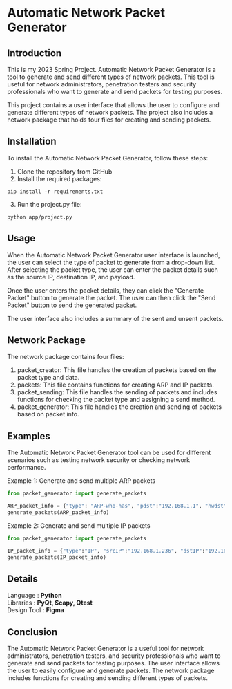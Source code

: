 # Automatic Network Packet Generator

## **Introduction**
This is my 2023 Spring Project. Automatic Network Packet Generator is a tool to generate and send different types of network packets. This tool is useful for network administrators, penetration testers and security professionals who want to generate and send packets for testing purposes.     

This project contains a user interface that allows the user to configure and generate different types of network packets. The project also includes a network package that holds four files for creating and sending packets.    

## **Installation**
To install the Automatic Network Packet Generator, follow these steps:   
1. Clone the repository from GitHub    
2. Install the required packages:    
``` 
pip install -r requirements.txt
```
3. Run the project.py file:
``` 
python app/project.py
```

## **Usage**
When the Automatic Network Packet Generator user interface is launched, the user can select the type of packet to generate from a drop-down list. After selecting the packet type, the user can enter the packet details such as the source IP, destination IP, and payload.     

Once the user enters the packet details, they can click the "Generate Packet" button to generate the packet. The user can then click the "Send Packet" button to send the generated packet.     

The user interface also includes a summary of the sent and unsent packets.  


## **Network Package**
The network package contains four files:   

1. packet_creator: This file handles the creation of packets based on the packet type and data.   
2. packets: This file contains functions for creating ARP and IP packets.   
3. packet_sending: This file handles the sending of packets and includes functions for checking the packet type and assigning a send method.   
4. packet_generator: This file handles the creation and sending of packets based on packet info.     

## **Examples**
The Automatic Network Packet Generator tool can be used for different scenarios such as testing network security or checking network performance.    

Example 1: Generate and send multiple ARP packets   
```python
from packet_generator import generate_packets

ARP_packet_info = {"type": "ARP-who-has", "pdst":"192.168.1.1", "hwdst":"ff:ff:ff:ff:ff:ff", "hwsrc": "00-05-1B-33-F7-46", "psrc": "192.168.1.236", "number": 10}
generate_packets(ARP_packet_info)
```

Example 2: Generate and send multiple IP packets      
```python
from packet_generator import generate_packets

IP_packet_info = {"type":"IP", "srcIP":"192.168.1.236", "dstIP":"192.168.1.236", "payload":"Hello", "number": 5}
generate_packets(IP_packet_info)

```

## **Details**     
  Language : **Python**     
  Libraries : **PyQt, Scapy, Qtest**          
  Design Tool : **Figma**     

## **Conclusion**
The Automatic Network Packet Generator is a useful tool for network administrators, penetration testers, and security professionals who want to generate and send packets for testing purposes. The user interface allows the user to easily configure and generate packets. The network package includes functions for creating and sending different types of packets.   
   

